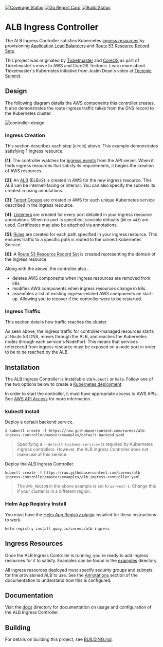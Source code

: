 [![Coverage Status](https://coveralls.io/repos/github/coreos/alb-ingress-controller/badge.svg?branch=coveralls)](https://coveralls.io/github/coreos/alb-ingress-controller?branch=master)
[![Go Report Card](https://goreportcard.com/badge/github.com/coreos/alb-ingress-controller)](https://goreportcard.com/report/github.com/coreos/alb-ingress-controller)
[![Build Status](https://travis-ci.org/coreos/alb-ingress-controller.svg?branch=master)](https://travis-ci.org/coreos/alb-ingress-controller)

# ALB Ingress Controller

The ALB Ingress Controller satisfies Kubernetes [ingress resources](https://kubernetes.io/docs/user-guide/ingress) by provisioning [Application Load Balancers](https://aws.amazon.com/elasticloadbalancing/applicationloadbalancer) and [Route 53 Resource Record Sets](http://docs.aws.amazon.com/Route53/latest/DeveloperGuide/rrsets-working-with.html).

This project was originated by [Ticketmaster](https://github.com/ticketmaster) and [CoreOS](https://github.com/coreos) as part of Ticketmaster's move to AWS and CoreOS Tectonic. Learn more about Ticketmaster's Kubernetes initiative from Justin Dean's video at [Tectonic Summit](https://www.youtube.com/watch?v=wqXVKneP0Hg).

## Design

The following diagram details the AWS components this controller creates. It also demonstrates the route ingress traffic takes from the DNS record to the Kubernetes cluster.

![controller-design](docs/imgs/controller-design.png)

### Ingress Creation

This section describes each step (circle) above. This example demonstrates satisfying 1 ingress resource.

**[1]**: The controller watches for [ingress
events](https://godoc.org/k8s.io/ingress/core/pkg/ingress#Controller) from the API server. When it
finds ingress resources that satisfy its requirements, it begins the creation of AWS resources.

**[2]**: An
[ALB](http://docs.aws.amazon.com/elasticbeanstalk/latest/dg/environments-cfg-applicationloadbalancer.html) (ELBv2) is created in AWS for the new ingress resource. This ALB can be internet-facing or internal. You can also specify the subnets its created in
using annotations.

**[3]**: [Target Groups](http://docs.aws.amazon.com/elasticloadbalancing/latest/application/load-balancer-target-groups.html) are created in AWS for each unique Kubernetes service described in the ingress resource.

**[4]**: [Listeners](http://docs.aws.amazon.com/elasticloadbalancing/latest/application/load-balancer-listeners.html) are created for every port detailed in your ingress resource annotations. When no port is specified, sensible defaults (`80` or `443`) are used. Certificates may also be attached via annotations.

**[5]**: [Rules](http://docs.aws.amazon.com/elasticloadbalancing/latest/application/listener-update-rules.html) are created for each path specified in your ingress resource. This ensures traffic to a specific path is routed to the correct Kubernetes Service.

**[6]**: A [Route 53 Resource Record Set](http://docs.aws.amazon.com/Route53/latest/DeveloperGuide/rrsets-working-with.html) is created representing the domain of the ingress resource.

Along with the above, the controller also...

- deletes AWS components when ingress resources are removed from k8s.
- modifies AWS components when ingress resources change in k8s.
- assembles a list of existing ingress-related AWS components on start-up. Allowing you to
  recover if the controller were to be restarted.

### Ingress Traffic

This section details how traffic reaches the cluster.

As seen above, the ingress traffic for controller-managed resources starts at Route 53 DNS, moves
through the ALB, and reaches the Kubernetes nodes through each service's NodePort. This means that
services referenced from ingress resource must be exposed on a node port in order to be to be
reached by the ALB.

## Installation

The ALB Ingress Controller is installable via `kubectl` or `helm`. Follow one of the two options below to create a [Kubernetes deployment](https://kubernetes.io/docs/user-guide/deployments).

In order to start the controller, it must have appropriate access to AWS APIs. See [AWS API
Access](docs/configuration.md#aws-api-access) for more information.

### kubectl Install

Deploy a default backend service.
 
```
$ kubectl create -f https://raw.githubusercontent.com/coreos/alb-ingress-controller/master/examples/default-backend.yaml
```

> Specifying a `--default-backend-service=` is required by Kubernetes ingress controllers. However, the ALB Ingress Controller does not make use of this service.

Deploy the ALB Ingress Controller.

```  
kubectl create -f https://raw.githubusercontent.com/coreos/alb-ingress-controller/master/examples/alb-ingress-controller.yaml
```

> The `AWS_REGION` in the above example is set to `us-west-1`. Change this if your cluster is in a different region.

### Helm App Reqistry Install

You must have the [Helm App Registry plugin](https://coreos.com/apps) installed for these instructions to work.

```
helm registry install quay.io/coreos/alb-ingress
```

## Ingress Resources

Once the ALB Ingress Controller is running, you're ready to add ingress resources for it to satisfy.
Examples can be found in the [examples](examples) directory.

All ingress resources deployed must specify security groups and subnets for the provisioned ALB to
use. See the [Annotations](docs/ingress-resources.md#annotations) section of the documentation to understand how this is configured.

## Documentation

Visit the [docs](docs/) directory for documentation on usage and configuration of the ALB Ingress
Controller.

## Building

For details on building this project, see [BUILDING.md](./BUILDING.md).
